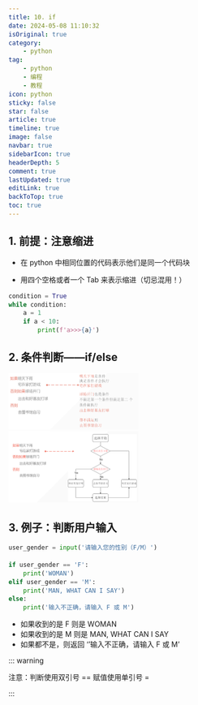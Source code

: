 ```yaml
---
title: 10. if
date: 2024-05-08 11:10:32
isOriginal: true
category:
    - python
tag:
    - python
    - 编程
    - 教程
icon: python
sticky: false
star: false
article: true
timeline: true
image: false
navbar: true
sidebarIcon: true
headerDepth: 5
comment: true
lastUpdated: true
editLink: true
backToTop: true
toc: true
---
```


## 1. 前提：注意缩进

- 在 python 中相同位置的代码表示他们是同一个代码块

- 用四个空格或者一个 Tab 来表示缩进（切忌混用！）

```python
condition = True
while condition:
    a = 1
    if a < 10:
        print(f'a>>>{a}')
```

## 2. 条件判断——if/else

<img src="./10.if.assets/161d86c324fa5712876f75bfc7c17a7.png" alt="161d86c324fa5712876f75bfc7c17a7" style="zoom:25%;" />

<img src="./10.if.assets/b4164d38bf8e570f356de56266fdcfc.png" alt="b4164d38bf8e570f356de56266fdcfc" style="zoom:25%;" />

## 3. 例子：判断用户输入

```python
user_gender = input('请输入您的性别（F/M）')

if user_gender == 'F':
    print('WOMAN')
elif user_gender == 'M':
    print('MAN, WHAT CAN I SAY')
else:
    print('输入不正确，请输入 F 或 M')
```

- 如果收到的是 F 则是 WOMAN
- 如果收到的是 M 则是 MAN, WHAT CAN I SAY
- 如果都不是，则返回 ‘’输入不正确，请输入 F 或 M’

::: warning

注意：判断使用双引号 ==  赋值使用单引号 =

:::
